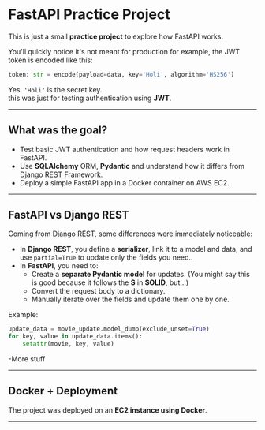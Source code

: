 # FastAPI Practice Project 

This is just a small **practice project** to explore how FastAPI works.

You'll quickly notice it's not meant for production  for example, the JWT token is encoded like this:

```python
token: str = encode(payload=data, key='Holi', algorithm='HS256')
```

Yes. `'Holi'` is the secret key.   
this was just for testing authentication using **JWT**.

---

##  What was the goal?

- Test basic JWT authentication and how request headers work in FastAPI.
- Use **SQLAlchemy** ORM, **Pydantic** and understand how it differs from Django REST Framework.
- Deploy a simple FastAPI app in a Docker container on AWS EC2.

---

##  FastAPI vs Django REST

Coming from Django REST, some differences were immediately noticeable:

- In **Django REST**, you define a **serializer**, link it to a model and data, and use `partial=True` to update only the fields you need..
- In **FastAPI**, you need to:
  - Create a **separate Pydantic model** for updates. (You might say this is good because it follows the **S** in **SOLID**, but...)
  - Convert the request body to a dictionary.
  - Manually iterate over the fields and update them one by one.

Example:

```python
update_data = movie_update.model_dump(exclude_unset=True)
for key, value in update_data.items():
    setattr(movie, key, value)
```
-More stuff


---

##  Docker + Deployment

The project was deployed on an **EC2 instance using Docker**.  


---
